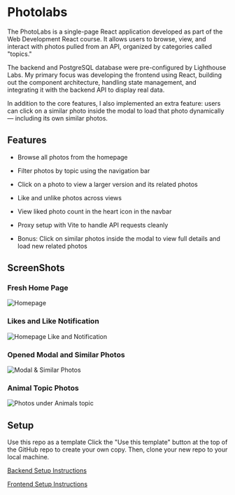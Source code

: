 # Photolabs

The PhotoLabs is a single-page React application developed as part of the Web Development React course. It allows users to browse, view, and interact with photos pulled from an API, organized by categories called "topics."

The backend and PostgreSQL database were pre-configured by Lighthouse Labs. My primary focus was developing the frontend using React, building out the component architecture, handling state management, and integrating it with the backend API to display real data.

In addition to the core features, I also implemented an extra feature: users can click on a similar photo inside the modal to load that photo dynamically — including its own similar photos.



## Features
- Browse all photos from the homepage

- Filter photos by topic using the navigation bar

- Click on a photo to view a larger version and its related photos

- Like and unlike photos across views

- View liked photo count in the heart icon in the navbar

- Proxy setup with Vite to handle API requests cleanly

- Bonus: Click on similar photos inside the modal to view full details and load new related photos

## ScreenShots


### Fresh Home Page
![Homepage](https://github.com/user-attachments/assets/23e0f601-a939-4755-95ff-0d76961b8a3e)

### Likes and Like Notification
![Homepage Like and Notification](https://github.com/user-attachments/assets/5037e5da-7579-4163-a1f2-aba61a800781)

### Opened Modal and Similar Photos
![Modal & Similar Photos](https://github.com/user-attachments/assets/d4a17770-bdaa-4f1d-ba83-0ecacc5e860e)

### Animal Topic Photos
![Photos under Animals topic](https://github.com/user-attachments/assets/a0f74744-01f2-4e43-a5c7-34a73dda22a6)



## Setup

Use this repo as a template
Click the "Use this template" button at the top of the GitHub repo to create your own copy. 
Then, clone your new repo to your local machine.

[Backend Setup Instructions](/backend/README.md)

[Frontend Setup Instructions](/frontend/README.md)



